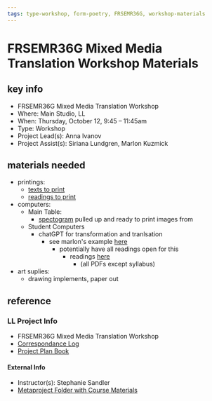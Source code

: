```yaml
---
tags: type-workshop, form-poetry, FRSEMR36G, workshop-materials
---
```


#  FRSEMR36G Mixed Media Translation Workshop Materials

## key info
- FRSEMR36G Mixed Media Translation Workshop 
- Where: Main Studio, LL 
- When: Thursday, October 12, 9:45 – 11:45am
- Type: Workshop
- Project Lead(s): Anna Ivanov
- Project Assist(s): Siriana Lundgren, Marlon Kuzmick

## materials needed
* printings: 
    * [texts to print](https://docs.google.com/document/d/1w7epNjMSGHc5qPwnE37QpeNYbaAVMAx7/edit)
    * [readings to print](https://drive.google.com/drive/folders/1HdLlq3RlsoiHyxvkX_UqhHncKeVJ4gJF)
* computers: 
    * Main Table: 
        * [spectogram](https://spectrogram.sciencemusic.org/) pulled up and ready to print images from 
    * Student Computers 
        * chatGPT for transformation and tranlsation 
            * see marlon's example [here](https://bokcenter.slack.com/archives/C05USG7F7GX/p1696524350255869) 
                * potentially have all readings open for this 
                    * readings [here](https://drive.google.com/drive/folders/1HdLlq3RlsoiHyxvkX_UqhHncKeVJ4gJF)
                        * (all PDFs except syllabus)
* art suplies: 
    * drawing implements, paper out 


## reference
### LL Project Info
* FRSEMR36G Mixed Media Translation Workshop
* [Correspondance Log](https://drive.google.com/drive/folders/1cb3MRjEzpFhtzy1tZxEBIJeIW5pre_2a?usp=drive_link)
* [Project Plan Book](https://hackmd.io/@ll-23-24/BJvE5lrRn)

#### External Info
* Instructor(s): Stephanie Sandler
* [Metaproject Folder with Course Materials](https://drive.google.com/drive/folders/1HdLlq3RlsoiHyxvkX_UqhHncKeVJ4gJF)


